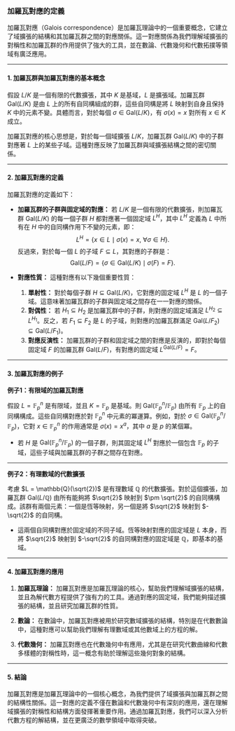 ### **加羅瓦對應的定義**

加羅瓦對應（Galois correspondence）是加羅瓦理論中的一個重要概念，它建立了域擴張的結構和其加羅瓦群之間的對應關係。這一對應關係為我們理解域擴張的對稱性和加羅瓦群的作用提供了強大的工具，並在數論、代數幾何和代數拓撲等領域有廣泛應用。

---

#### **1. 加羅瓦群與加羅瓦對應的基本概念**

假設 $L/K$ 是一個有限的代數擴張，其中 $K$ 是基域，$L$ 是擴張域。加羅瓦群 $\text{Gal}(L/K)$ 是由 $L$ 上的所有自同構組成的群，這些自同構是將 $L$ 映射到自身且保持 $K$ 中的元素不變。具體而言，對於每個 $\sigma \in \text{Gal}(L/K)$，有 $\sigma(x) = x$ 對所有 $x \in K$ 成立。

加羅瓦對應的核心思想是，對於每一個域擴張 $L/K$，加羅瓦群 $\text{Gal}(L/K)$ 中的子群對應著 $L$ 上的某些子域。這種對應反映了加羅瓦群與域擴張結構之間的密切關係。

---

#### **2. 加羅瓦對應的定義**

加羅瓦對應的定義如下：

- **加羅瓦群的子群與固定域的對應：**
  若 $L/K$ 是一個有限的代數擴張，則加羅瓦群 $\text{Gal}(L/K)$ 的每一個子群 $H$ 都對應著一個固定域 $L^H$，其中 $L^H$ 定義為 $L$ 中所有在 $H$ 中的自同構作用下不變的元素，即：
  $$
  L^H = \{ x \in L \mid \sigma(x) = x, \ \forall \sigma \in H \}.
  $$
  反過來，對於每一個 $L$ 的子域 $F \subseteq L$，其對應的子群是：
  $$
  \text{Gal}(L/F) = \{ \sigma \in \text{Gal}(L/K) \mid \sigma(F) = F \}.
  $$

- **對應性質：**
  這種對應有以下幾個重要性質：
  1. **單射性：** 對於每個子群 $H \subseteq \text{Gal}(L/K)$，它對應的固定域 $L^H$ 是 $L$ 的一個子域。這意味著加羅瓦群的子群與固定域之間存在一一對應的關係。
  2. **對偶性：** 若 $H_1 \subseteq H_2$ 是加羅瓦群中的子群，則對應的固定域滿足 $L^{H_2} \subseteq L^{H_1}$。反之，若 $F_1 \subseteq F_2$ 是 $L$ 的子域，則對應的加羅瓦群滿足 $\text{Gal}(L/F_2) \subseteq \text{Gal}(L/F_1)$。
  3. **對應反演性：** 加羅瓦群的子群和固定域之間的對應是反演的，即對於每個固定域 $F$ 的加羅瓦群 $\text{Gal}(L/F)$，有對應的固定域 $L^{\text{Gal}(L/F)} = F$。

---

#### **3. 加羅瓦對應的例子**

**例子1：有限域的加羅瓦對應**

假設 $L = \mathbb{F}_p^n$ 是有限域，並且 $K = \mathbb{F}_p$ 是基域。則 $\text{Gal}(\mathbb{F}_p^n/\mathbb{F}_p)$ 由所有 $\mathbb{F}_p$ 上的自同構構成。這些自同構對應於對 $\mathbb{F}_p^n$ 中元素的冪運算。例如，對於 $\sigma \in \text{Gal}(\mathbb{F}_p^n/\mathbb{F}_p)$，它對 $x \in \mathbb{F}_p^n$ 的作用通常是 $\sigma(x) = x^a$，其中 $a$ 是 $p$ 的某個冪。

- 若 $H$ 是 $\text{Gal}(\mathbb{F}_p^n/\mathbb{F}_p)$ 的一個子群，則其固定域 $L^H$ 對應於一個包含 $\mathbb{F}_p$ 的子域，這些子域與加羅瓦群的子群之間存在對應。

---

**例子2：有理數域的代數擴張**

考慮 $L = \mathbb{Q}(\sqrt{2})$ 是有理數域 $\mathbb{Q}$ 的代數擴張。對於這個擴張，加羅瓦群 $\text{Gal}(L/\mathbb{Q})$ 由所有能夠將 $\sqrt{2}$ 映射到 $\pm \sqrt{2}$ 的自同構構成。該群有兩個元素：一個是恆等映射，另一個是將 $\sqrt{2}$ 映射到 $-\sqrt{2}$ 的自同構。

- 這兩個自同構對應於固定域的不同子域。恆等映射對應的固定域是 $L$ 本身，而將 $\sqrt{2}$ 映射到 $-\sqrt{2}$ 的自同構對應的固定域是 $\mathbb{Q}$，即基本的基域。

---

#### **4. 加羅瓦對應的應用**

1. **加羅瓦理論：** 加羅瓦對應是加羅瓦理論的核心，幫助我們理解域擴張的結構，並且為解代數方程提供了強有力的工具。通過對應的固定域，我們能夠描述擴張的結構，並且研究加羅瓦群的性質。

2. **數論：** 在數論中，加羅瓦對應被用於研究數域擴張的結構，特別是在代數數論中，這種對應可以幫助我們理解有理數域或其他數域上的方程的解。

3. **代數幾何：** 加羅瓦對應也在代數幾何中有應用，尤其是在研究代數曲線和代數多樣體的對稱性時，這一概念有助於理解這些幾何對象的結構。

---

#### **5. 結論**

加羅瓦對應是加羅瓦理論中的一個核心概念，為我們提供了域擴張與加羅瓦群之間的結構性關係。這一對應的定義不僅在數論和代數幾何中有深刻的應用，還在理解域擴張的對稱性和結構方面發揮著重要作用。通過加羅瓦對應，我們可以深入分析代數方程的解結構，並在更廣泛的數學領域中取得突破。